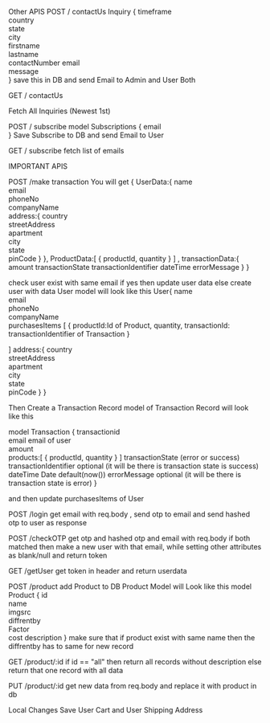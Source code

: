 Other APIS
POST / contactUs
Inquiry {
timeframe  
 country  
 state  
 city  
 firstname  
 lastname  
 contactNumber
email  
 message  
}
save this in DB and send Email to Admin and User Both

GET / contactUs

Fetch All Inquiries (Newest 1st)

POST / subscribe
model Subscriptions {
email  
}
Save Subscribe to DB and send Email to User

GET / subscribe
fetch list of emails

IMPORTANT APIS

POST /make transaction
You will get
{
UserData:{
name  
 email  
 phoneNo  
 companyName  
 address:{
country  
 streetAddress  
 apartment  
 city  
 state  
 pinCode
}
},
ProductData:[
{
productId,
quantity
}
]
,
transactionData:{
amount
transactionState
transactionIdentifier
dateTime
errorMessage
}
}

check user exist with same email if yes then update user data else create user with data
User model will look like this
User{
name  
 email  
 phoneNo  
 companyName  
 purchasesItems
[
{
productId:Id of Product,
quantity,
transactionId: transactionIdentifier of Transaction
}

]
address:{
country  
 streetAddress  
 apartment  
 city  
 state  
 pinCode
}
}

Then Create a Transaction Record
model of Transaction Record will look like this

model Transaction {
transactionid  
 email email of user  
 amount  
 products:[
{
productId,
quantity
}
]
transactionState (error or success)
transactionIdentifier optional (it will be there is transaction state is success)
dateTime Date default(now())
errorMessage optional (it will be there is transaction state is error)
}

and then
update purchasesItems of User

POST /login
get email with req.body , send otp to email and send hashed otp to user as response

POST /checkOTP
get otp and hashed otp and email with req.body
if both matched then
make a new user with that email,
while setting other attributes as blank/null
and return token

GET /getUser
get token in header and return userdata

POST /product
add Product to DB
Product Model will Look like this
model Product {
id  
 name  
 imgsrc  
 diffrentby  
 Factor  
 cost
description
}
make sure that
if product exist with same name then the diffrentby has to same for new record

GET /product/:id
if id == "all" then return all records without description
else
return that one record with all data

PUT /product/:id
get new data from req.body and replace it with product in db

Local Changes
Save User Cart and User Shipping Address
